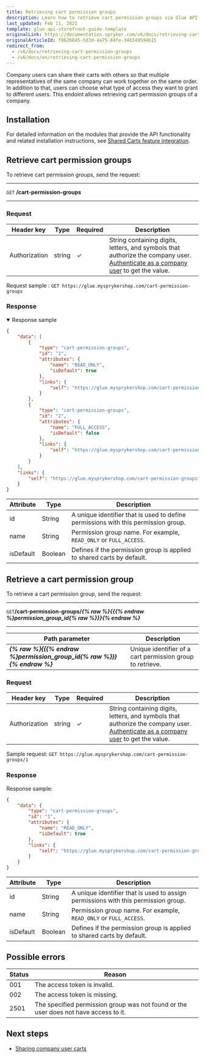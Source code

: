 ```yaml
---
title: Retrieving cart permission groups
description: Learn how to retrieve cart permission groups via Glue API.
last_updated: Feb 11, 2021
template: glue-api-storefront-guide-template
originalLink: https://documentation.spryker.com/v6/docs/retrieving-cart-permission-groups
originalArticleId: f862b845-5d3d-4a75-84fe-348349594b15
redirect_from:
  - /v6/docs/retrieving-cart-permission-groups
  - /v6/docs/en/retrieving-cart-permission-groups
---
```


Company users can share their carts with others so that multiple representatives of the same company can work together on the same order. In addition to that, users can choose what type of access they want to grant to different users. This endoint allows retrieving cart permission groups of a company. 

## Installation
For detailed information on the modules that provide the API functionality and related installation instructions, see [Shared Carts feature integration](/docs/scos/dev/feature-integration-guides/{{page.version}}/shared-carts-feature-integration.html).

## Retrieve cart permission groups

To retrieve cart permission groups, send the request:

***
`GET` **/cart-permission-groups**
***

### Request

| Header key | Type | Required | Description |
| --- | --- | --- | --- |
| Authorization | string | ✓ | String containing digits, letters, and symbols that authorize the company user. [Authenticate as a company user](/docs/scos/dev/glue-api-guides/{{page.version}}/managing-b2b-account/authenticating-as-a-company-user.html#authenticate-as-a-company-user) to get the value.  |

Request sample : `GET https://glue.mysprykershop.com/cart-permission-groups`

### Response

<details open>
    <summary markdown='span'>Response sample</summary>

```json
{
    "data": [
        {
            "type": "cart-permission-groups",
            "id": "1",
            "attributes": {
                "name": "READ_ONLY",
                "isDefault": true
            },
            "links": {
                "self": "https://glue.mysprykershop.com/cart-permission-groups/1"
            }
        },
        {
            "type": "cart-permission-groups",
            "id": "2",
            "attributes": {
                "name": "FULL_ACCESS",
                "isDefault": false
            },
            "links": {
                "self": "https://glue.mysprykershop.com/cart-permission-groups/2"
            }
        }
    ],
    "links": {
        "self": "https://glue.mysprykershop.com/cart-permission-groups"
    }
}
```

</details>

| Attribute | Type | Description |
| --- | --- | --- |
| id | String | A unique identifier that is used to define permissions with this permission group. |
| name | String | Permission group name. For example, `READ_ONLY` or `FULL_ACCESS`. |
| isDefault | Boolean | Defines if the permission group is applied to shared carts by default. |


## Retrieve a cart permission group

To retrieve a cart permission group, send the request:

***
`GET`**/cart-permission-groups/*{% raw %}{{{% endraw %}permission_group_id{% raw %}}}{% endraw %}***
***


| Path parameter | Description |
| --- | --- |
| ***{% raw %}{{{% endraw %}permission_group_id{% raw %}}}{% endraw %}*** | Unique identifier of a cart permission group to retrieve. |

### Request

| Header key | Type | Required | Description |
| --- | --- | --- | --- |
| Authorization | string | ✓ | String containing digits, letters, and symbols that authorize the company user. [Authenticate as a company user](/docs/scos/dev/glue-api-guides/{{page.version}}/managing-b2b-account/authenticating-as-a-company-user.html#authenticate-as-a-company-user) to get the value.  |

Sample request: `GET https://glue.mysprykershop.com/cart-permission-groups/1`



### Response




 Response sample:
  
  
```json
{
    "data": {
        "type": "cart-permission-groups",
        "id": "1",
        "attributes": {
            "name": "READ_ONLY",
            "isDefault": true
        },
        "links": {
            "self": "https://glue.mysprykershop.com/cart-permission-groups/1"
        }
    }
}
```

| Attribute | Type | Description |
| --- | --- | --- |
| id | String | A unique identifier that is used to assign permissions with this permission group. |
| name | String | Permission group name. For example, `READ_ONLY` or `FULL_ACCESS`. |
| isDefault | Boolean | Defines if the permission group is applied to shared carts by default. |


## Possible errors

| Status | Reason |
| --- | --- |
| 001 | The access token is invalid. |
| 002 | The access token is missing. |
| 2501| The specified permission group was not found or the user does not have access to it. |

## Next steps


* [Sharing company user carts](/docs/scos/dev/glue-api-guides/{{page.version}}/managing-carts/sharing-company-user-carts/sharing-company-user-carts.html)
